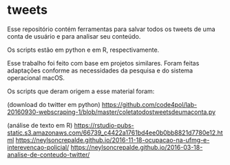# tweets

Esse repositório contém ferramentas para salvar todos os tweets de uma conta de usuário e para analisar seu conteúdo.

Os scripts estão em python e em R, respectivamente.

Esse trabalho foi feito com base em projetos similares. Foram feitas adaptações conforme as necessidades da pesquisa e do sistema operacional macOS. 

Os scripts que deram origem a esse material foram: 

(download do twitter em python)
https://github.com/code4pol/lab-20160930-webscraping-1/blob/master/coletatodostweetsdeumaconta.py 

(análise de texto em R)
https://rstudio-pubs-static.s3.amazonaws.com/66739_c4422a1761bd4ee0b0bb8821d7780e12.html
https://neylsoncrepalde.github.io/2016-11-18-ocupacao-na-ufmg-e-interevencao-policial/
https://neylsoncrepalde.github.io/2016-03-18-analise-de-conteudo-twitter/
